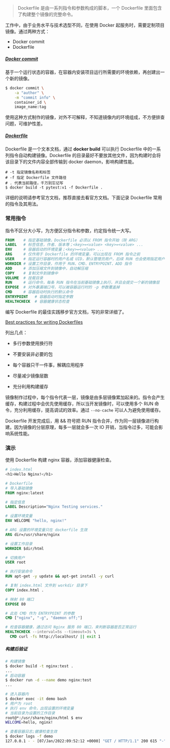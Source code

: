 > Dockerfile 是由一系列指令和参数构成的脚本，一个 Dockerfile 里面包含了构建整个镜像的完整命令。



工作中，由于业务水平与技术选型不同，在使用 Docker 起服务时，需要定制项目镜像。通过两种方式：

- Docker commit
- Dockerfile



##### [Docker commit](https://docs.docker.com/engine/reference/commandline/commit "Docker commit doc")

基于一个运行状态的容器，在容器内安装项目运行所需要的环境依赖，再创建出一个新的镜像。

```bash
$ docker commit \
	-a "author" \
	-m "commit info" \
	container_id \
	image_name:tag
```

使用这种方式制作的镜像，对外不可解释，不知道镜像内的环境组成，不方便排查问题，可维护性差。



##### [Dockerfile](https://docs.docker.com/engine/reference/builder "Dockerfile doc")

Dockerfile 是一个文本文档，通过 **docker build** 可以执行 Dockerfile 中的一系列指令自动构建镜像。Dockerfile 的目录最好不要放其他文件，因为构建时会将该目录下的文件内容全部传输到 docker daemon，影响构建性能。

```shell
# -t 指定镜像名称和标签
# -f 指定 Dockerfile 文件路径
# . 代表当前路径，千万别忘记写
$ docker build -t pytest:v1 -f Dockerfile .
```

详细的说明请参考官方文档，推荐直接去看官方文档。下面记录 Dockerfile 常用的指令及其用法。



### 常用指令

指令不区分大小写，为方便区分指令和参数，约定指令统一大写。

```dockerfile
FROM    # 指定基础镜像，Dockerfile 必须以 FROM 指令开始（除 ARG）
LABEL   # 标签信息，作者、版本等；<key>=<value> <key>=<value> ...
ENV     # 容器启动的环境变量；<key>=<value> ...
ARG     # 仅作用于 Dockerfile 的环境变量，可以出现在 FROM 指令之前
USER    # 指定运行容器时的用户名或 UID，默认管理员用户，后续 RUN 也会使用指定用户
WORKDIR # 设置工作目录，作用于 RUN、CMD、ENTRYPOINT、ADD 指令
ADD     # 添加压缩文件到镜像中，自动解压缩
COPY    # 复制文件到镜像中
VOLUME  # 挂载目录
RUN     # 运行命令，每条 RUN 指令在当前基础镜像上执行，并且会提交一个新的镜像层
EXPOSE  # 对外暴漏端口号，可以被容器运行时的 -p 参数覆盖掉
CMD     # 容器启动时执行的默认命令
ENTRYPOINT   # 容器启动时指定参数
HEALTHCHECK  # 容器健康状态检查
```

编写 Dockerfile 的最佳实践移步官方文档，写的非常详细了。

[Best practices for writing Dockerfiles](https://docs.docker.com/develop/develop-images/dockerfile_best-practices "Best practices for writing Dockerfiles")

列出几点：

- 多行参数使用换行符

- 不要安装非必要的包
- 每个容器只干一件事，解耦应用程序
- 尽量减少镜像层数
- 充分利用构建缓存

镜像制作过程中，每个指令代表一层，镜像是由多层镜像累加起来的。指令会产生缓存，构建过程中会优先使用缓存，所以当开发镜像时，可以使用多个 RUN 命令，充分利用缓存，提高调试的效率。通过 `--no-cache` 可以人为避免使用缓存。

Dockerfile 开发完成后，用 && 符号把 RUN 指令合并，作为同一层镜像进行构建。因为镜像的分层原理，每多一层就会多一次 IO 开销，当指令过多，可能会影响系统性能。 



### 演示

使用 Dockerfile 构建 nginx 容器，添加容器健康检查。

```bash
# index.html
<h1>Hello Nginx!</h1>
```

```dockerfile
# Dockerfile
# 导入基础镜像
FROM nginx:latest

# 指定信息
LABEL Description="Nginx Testing services."

# 设置环境变量
ENV WELCOME "hello, nginx!"

# ARG 设置的环境变量只在 dockerfile 生效
ARG dir=/usr/share/nginx

# 设置工作目录
WORKDIR $dir/html

# 切换用户
USER root

# 执行安装命令
RUN apt-get -y update && apt-get install -y curl

# 复制 index.html 文件到 workdir 目录下
COPY index.html .

# 映射 80 端口
EXPOSE 80

# 此处 CMD 作为 ENTRYPOINT 的参数
CMD ["nginx", "-g", "daemon off;"]

# 检查容器健康，通过访问 Nginx 服务 80 端口，来判断容器是否正常运行
HEALTHCHECK --interval=5s --timeout=3s \
  CMD curl -fs http://localhost/ || exit 1
```

##### 构建后验证

```bash
# 构建镜像
$ docker build -t nginx:test .
...
# 启动容器
$ docker run -d --name demo nginx:test
...

# 进入容器内
$ docker exec -it demo bash
# 用户为 root
# 执行 env 命令，出现设置的环境变量
# 当前目录为设置的工作目录
root@*:/usr/share/nginx/html $ env
WELCOME=hello, nginx!

# 查看容器日志;健康检查生效
$ docker logs -f demo
127.0.0.1 - - [07/Jan/2022:09:52:12 +0000] "GET / HTTP/1.1" 200 615 "-" "curl/7.74.0" "-"
```

